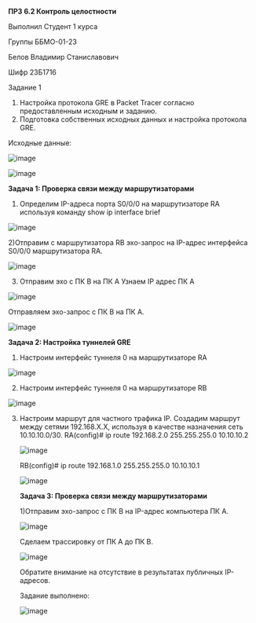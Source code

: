 **ПРЗ 6.2 Контроль целостности**

Выполнил
Студент 1 курса

Группы ББМО-01-23 

Белов Владимир Станиславович

Шифр 23Б1716


Задание 1
1. Настройка протокола GRE в Packet Tracer согласно предоставленным
исходным и заданию.
2. Подготовка собственных исходных данных и настройка протокола GRE.

Исходные данные:

![image](https://github.com/V0vochka/Praktika-6/assets/70959108/14375ae4-1c38-4b2b-ac36-69e9a6faa87f)

![image](https://github.com/V0vochka/Praktika-6/assets/70959108/4532cf46-0a66-431f-94a9-0f387aa12f72)

**Задача 1: Проверка связи между маршрутизаторами**
1) Определим IP-адреса порта S0/0/0 на маршрутизаторе RA используя команду show ip interface brief

![image](https://github.com/V0vochka/Praktika-6/assets/70959108/848dbc1b-02ed-4606-992d-3b56a07fa03b)

2)Отправим с маршрутизатора RB эхо-запрос на IP-адрес интерфейса S0/0/0 маршрутизатора RA.

![image](https://github.com/V0vochka/Praktika-6/assets/70959108/c761dfde-0552-40ba-a5e5-7ad759268346)

3) Отправим эхо с ПК B на ПК A
   Узнаем IP адрес ПК A

![image](https://github.com/V0vochka/Praktika-6/assets/70959108/6e7b15be-177d-4fc3-8c06-dab16384fc1d)

Отправляем эхо-запрос с ПК B на ПК A.

![image](https://github.com/V0vochka/Praktika-6/assets/70959108/cc4b6943-9add-4142-b596-f2d866adadc7)

**Задача 2: Настройка туннелей GRE**

1) Настроим интерфейс туннеля 0 на маршрутизаторе RA
   
![image](https://github.com/V0vochka/Praktika-6/assets/70959108/6e27cd98-2ad1-4417-9080-a403335cdb95)

2) Настроим интерфейс туннеля 0 на маршрутизаторе RB

![image](https://github.com/V0vochka/Praktika-6/assets/70959108/ca62e506-4bab-49ae-8eb0-23abac350fa2)

3) Настроим маршрут для частного трафика IP. Создадим маршрут между сетями 192.168.X.X, используя в качестве назначения сеть 10.10.10.0/30.
   RA(config)# ip route 192.168.2.0 255.255.255.0 10.10.10.2
   
   ![image](https://github.com/V0vochka/Praktika-6/assets/70959108/a7de26b8-b598-4444-955b-7549c379449e)

   RB(config)# ip route 192.168.1.0 255.255.255.0 10.10.10.1

   ![image](https://github.com/V0vochka/Praktika-6/assets/70959108/9da21828-96d6-4f91-9536-f7c534fd132c)

   **Задача 3: Проверка связи между маршрутизаторами**

   1)Отправим эхо-запрос с ПК B на IP-адрес компьютера ПК A.

   ![image](https://github.com/V0vochka/Praktika-6/assets/70959108/a4ea8b8c-6e0c-4fba-9fe9-53ada26d79f0)

   Сделаем трассировку от ПК A до ПК B.

   ![image](https://github.com/V0vochka/Praktika-6/assets/70959108/7fd71b8b-df23-4f38-b7ef-cb736c6044c6)

   Обратите внимание на отсутствие в результатах публичных IP-адресов.

   Задание выполнено:
   
   ![image](https://github.com/V0vochka/Praktika-6/assets/70959108/e1f531ad-16d6-4555-9f14-27519a58dd7c)





